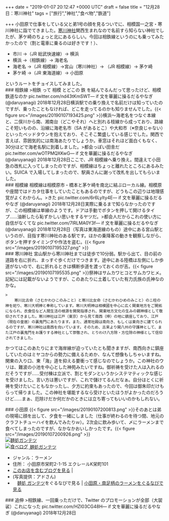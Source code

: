 
+++
date = "2019-01-07 20:12:47 +0000 UTC"
draft = false
title = "12月28日：寒川神社"
tags = ["旅行","神社","食べ物","鉄道"]

+++
小田原で仕事をしている父と弟1号の顔を見るついでに、相模国一之宮・寒川神社に詣でてきました。[寒川神社](http://samukawajinjya.jp/)関西生まれなので名前すら知らない神社でしたが、茅ケ崎のちょっと北にあるらしい。今回は相鉄線というのにも乗ってみたかったので（割と電車に乗るのは好きです！）、

<ul>
<li>市川 →（JR 総武快速線）→ 横浜 </li>
<li>横浜 →（相鉄線）→ 海老名 </li>
<li>海老名 →（JR 相模線）→宮山（寒川神社）→ （JR 相模線）→ 茅ケ崎 </li>
<li>茅ケ崎 →（JR 東海道線）→ 小田原</li>
</ul>というルートをチョイスしてみました。

<div class="section">
    ### 相鉄線
    >相鉄 って 相模 とどこの 鉄 を結んでるんだって思ったけど、相模鉄道なのか pic.twitter.com/nd43tKmSWT— if 文を華麗に操るだるやなぎ (@daruyanagi) 2018年12月28日<script async="" src="https://platform.twitter.com/widgets.js" charset="utf-8"></script>横浜駅での乗り換えで名前だけは知っていたのですが、乗ったこともなければ、どこを走ってるのかも知りませんでした。{{< figure src="/images/20190107193425.png"  >}}横浜～海老名をつなぐ本線と、二俣川から南、湘南台（どこやそれ）へと別れる枝線から成っており、路線こそ短いものの、沿線に海老名市（SA があるとこ）や大和市（※奈良じゃない）といったベッドタウンを抱えており、そこそこ繁盛している感じでした。関西で言えば、雰囲気的には南海あたりでしょうか。車窓はそれほど面白くもなく、30分ほどで海老名駅に到着しました。>都会っぽい田舎だ pic.twitter.com/wOTPMQXKwG— if 文を華麗に操るだるやなぎ (@daruyanagi) 2018年12月28日<script async="" src="https://platform.twitter.com/widgets.js" charset="utf-8"></script>ここで、JR 相模線へ乗り換え。間違えて小田急の改札に入ってしまったのですが、相模線はちょっと離れたところにあるみたい。SUICA で入場してしまったので、駅員さんに謝って改札を出してもらいました。

</div>
<div class="section">
    ### 相模線
    相模線は相模原市・橋本と茅ケ崎を南北に結ぶローカル線。相模原や座間ではドカタ仕事をしていたこともあるのですが、どうもこの辺りは地理感覚がよくわからん。>きた pic.twitter.com/6r6Lylty4E— if 文を華麗に操るだるやなぎ (@daruyanagi) 2018年12月28日<script async="" src="https://platform.twitter.com/widgets.js" charset="utf-8"></script>実際に乗るまで知らなかったのですが、この相模線は単線のようです。ドアは手動でボタンを押して開けるタイプ……油断したら恥ずかしい思いをするヤツだ。>都会人だからこれの使い方に自信がなくてな pic.twitter.com/7lRLMA0Y3f— if 文を華麗に操るだるやなぎ (@daruyanagi) 2018年12月28日<script async="" src="https://platform.twitter.com/widgets.js" charset="utf-8"></script>（写真は東海道線のもの）途中にある宮山駅というのが、目指す寒川神社のある駅です。ほかの乗降客の動きを観察しながら、ボタンを押すタイミングや作法を盗む。{{< figure src="/images/20190107195327.png"  >}}

</div>
<div class="section">
    ### 寒川神社
    宮山駅から寒川神社までは徒歩で10分弱。駅から出て、目の前の道路を右に折れ、まっすぐ歩くだけでつきます。途中にある陸橋は左側にしか歩道がないので、右に折れるときは横断歩道を渡っておくのが吉。{{< figure src="/images/20190107195535.png"  >}}祭神はサムカワヒコとサムカワヒメ。記紀には記載がないようですが、このあたりに土着していた有力氏族の氏神なのかな。

    >
        寒川比古命（さむかわひこのみこと）と寒川比女命（さむかわひめのみこと）のニ柱の神を祀り、寒川大明神と奉称しています。寒川大明神は相模國を中心に広く関東地方をご開拓になられ、衣食住など人間生活の根源を開発指導され、関東地方文化の生みの親神様として敬仰されてきました。寒川神社は江戸（東京）から見て南西（坤）の地に鎮座しており、江戸（現在の皇居）の裏鬼門にあたります。また、通常社殿は南向き、もしくは東向きに建てられるのですが、寒川神社は南西を向いています。そのため、古来より関八州の守護神として、また江戸の裏鬼門をお護りする神社として崇敬され、とりわけ八方除・方位除の神様として信仰されてきました。

    
かつてはこのあたりにまで海岸線が迫っていたとも聞きますが、南西向きに鎮座していたのはミヤコからの勢力に備えるためか、なんて想像もしちゃいますね。関東の入り口、東「海」道を抑える要衝って感じなのでしょうか。この神社のウリは、難波の小池を中心とした神苑みたいですね。御祈祷を受けた人は入れるのだそうですが……受付棟は立派で、割とモダンというかシステマティックな感じを受けました。言い方は悪いですが、これで儲けてるんだなぁ。自分はとくに祈祷を受けたいこともなかったし、夕方に約束もあったので、今回は御朱印だけもらって帰りました。この神社を堪能するなら受けといたほうがよかったのだろうけど……まぁ、厄除けだか何だかのときには立ち寄ってもいいのかもしれない。

</div>
<div class="section">
    ### 小田原
    {{< figure src="/images/20190107200813.png"  >}}そのあとは弟の現場に顔を出して、夕食を一緒にしました（仕事が終わるのを待つ間、地元のクラフトチューハイを飲んでみたりｗ）。2次会に飲み歩いて、〆にラーメンまで食べてしまったのですが、なかなかおいしかったです。{{< figure src="/images/20190107200926.png"  >}}<div class="hatena-asin-detail hatena-gourmet-detail" data-tabezou-tabelog=""><a href="https://tabelog.com/kanagawa/A1409/A140901/14065572/"><img src="https://tblg.k-img.com/restaurant/images/Rvw/102452/100x100_square_102452293.jpg" class="hatena-asin-detail-image" alt="麺処ガンテツ" title="麺処ガンテツ"/></a><div class="hatena-asin-detail-info"><a href="https://tabelog.com/kanagawa/A1409/A140901/14065572/"><img src="https://d.hatena.ne.jp/images/tabezou_icons/icon-tabelog-ss.gif" style="margin-right:2px; vertical-align:text-bottom;" alt="食べログ"/>        麺処ガンテツ</a><ul><li>ジャンル：ラーメン</li><li>住所： 小田原市栄町2-1-15 エクレールK栄町101</li><li><a href="http://d.hatena.ne.jp/gourmet/kanagawa/4309001" target="_blank">このお店を含むブログを見る</a> | </li><li>(写真提供：アドさん)</li><li><img src="https://d.hatena.ne.jp/images/tabezou_icons/icon-gnavi-s.gif" style="vertical-align:text-bottom; height:1em"/><a href="https://r.gnavi.co.jp/prng92e40000/?sc_cid=r_htn_tbz_t1">麺処 ガンテツ</a>をぐるなびで見る | <a href="https://r.gnavi.co.jp/area/aream2380/ramen/rs/?sc_cid=rs_htn_tbz_t2">小田原・南足柄のラーメンをぐるなびで見る</a></li></ul></div><div class="hatena-asin-detail-foot"></div></div>

</div>
<div class="section">
    ### 追伸
    >相鉄線、一回乗っただけで、Twitter のプロモーションが全部（大袈裟）これになった pic.twitter.com/HZI03CG48H— if 文を華麗に操るだるやなぎ (@daruyanagi) 2018年12月28日<script async="" src="https://platform.twitter.com/widgets.js" charset="utf-8"></script>

</div>

